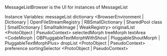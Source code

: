 MessageListBrowser is the UI for instances of MessageListInstance Variables:	messageList	<Object>	dictionary	<BrowserEnvironment | Dictionary | OpenFileStreamRegistry | RBSmallDictionary | SharedPool class | SmallDictionary | SmalltalkImage | WeakRegistry>	originalList	<ProtoObject | PseudoContext>	selectedMorph	<Object>	treeMorph	<MorphTreeMorph>	textArea	<CodeMorph | OBPluggableTextMorphWithShout | PluggableShoutMorph | PluggableTextMorphPlus>	dropList	<ProtoObject | PseudoContext>	preference	<Object>	sortingSelector	<ProtoObject | PseudoContext>
